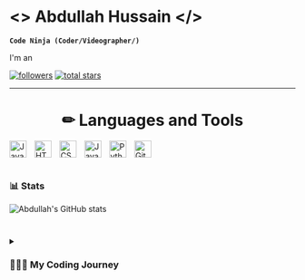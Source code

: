 
# <> Abdullah Hussain </>

**`Code Ninja (Coder/Videographer/)`**

I'm an 

   <p align="left">
      <a href="https://github.com/ForrestKnight?tab=followers">
         <img alt="followers" title="Follow me on Github" src="https://custom-icon-badges.demolab.com/github/followers/abdullahhusainy?color=236ad3&labelColor=1155ba&style=for-the-badge&logo=person-add&label=Follow&logoColor=white"/></a>
      <a href="https://github.com/abdullahhusainy?tab=repositories&sort=stargazers">
         <img alt="total stars" title="Total stars on GitHub" src="https://custom-icon-badges.demolab.com/github/stars/abdullahhusainy?color=55960c&style=for-the-badge&labelColor=488207&logo=star"/></a>
   </p>

---

<h1 align="center"fds>✏︎ Languages and Tools</h1>

<img align="center" alt="Java" width="30px" style="padding-right:10px;" 
     src="https://cdn.jsdelivr.net/gh/devicons/devicon/icons/java/java-original.svg"/> <img align="center" alt="HTML" width="30px" style="padding-right:10px;" 
     src="https://cdn.jsdelivr.net/gh/devicons/devicon/icons/html5/html5-plain.svg" /> <img align="center" alt="CSS" width="30px" style="padding-right:10px;" 
     src="https://cdn.jsdelivr.net/gh/devicons/devicon/icons/css3/css3-plain.svg" /> <img align="center" alt="JavaScript" width="30px" style="padding-right:10px;"
     src="https://cdn.jsdelivr.net/gh/devicons/devicon/icons/javascript/javascript-plain.svg" /> <img align="center" alt="Python" width="30px" style="padding-right:10px;"
     src="https://cdn.jsdelivr.net/gh/devicons/devicon/icons/python/python-plain.svg" /> <img align="center" alt="GitHub" width="30px" style="padding-right:10px;"
     src="https://cdn.jsdelivr.net/gh/devicons/devicon/icons/github/github-original.svg" />
     
#


### 📊 Stats

![Abdullah's GitHub stats](https://github-readme-stats.vercel.app/api?username=abdullahhusainy&show_icons=true&theme=dark)

<!-- ![GitHub Streak](https://streak-stats.demolab.com?user=abdullahhusainy&theme=dark&border_radius=4.5&align=center) -->

#

<details>
 <summary><h3>👨🏻‍💻 My Coding Journey</h3></summary>
   September 2021 was my first time when I touched and made code.
